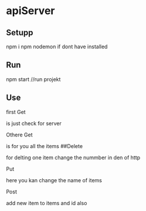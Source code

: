 # apiServer

## Setupp
npm i 
npm nodemon if dont have installed 

## Run
npm start //run projekt

## Use

first Get

is just check for server 

Othere Get 

is for you all the items 
##Delete 

for delting one item change the nummber in den of http

Put 

here you kan change the name of items

Post

add new item to items and id also 
